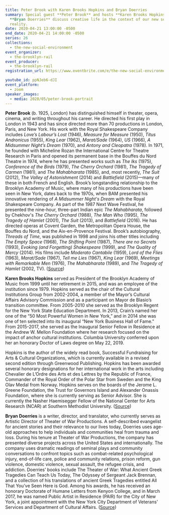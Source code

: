 ```yaml
---
title: Peter Brook with Karen Brooks Hopkins and Bryan Doerries
summary: Special guest **Peter Brook** and hosts **Karen Brooks Hopkins** and
  **Bryan Doerries** discuss creative life in the context of our new social
  reality.
date: 2020-04-21 13:00:00 -0500
end_date: 2020-04-21 14:00:00 -0500
series: 26
collections:
  - the-new-social-environment
event_organizer:
  - the-brooklyn-rail
event_producer:
  - the-brooklyn-rail
registration_url: https://www.eventbrite.com/e/the-new-social-environment-26-peter-brook-tickets-102427515456

youtube_id: ppNJeb6-dJI
event_platform:
  - zoom
speaker_images:
  - media: 2020/05/peter-brook-portrait
---
```

**Peter Brook** (b. 1925, London) has distinguished himself in theater, opera, cinema, and writing throughout his career. He directed his first play in London in 1943 and has since directed more than 70 productions in London, Paris, and New York. His work with the Royal Shakespeare Company includes *Love’s Labour’s Lost* (1946), *Measure for Measure* (1950), *Titus Andronicus* (1955), *King Lear* (1962), *Marat/Sade* (1964), *US* (1966), *A Midsummer Night’s Dream* (1970), and *Antony and Cleopatra* (1978). In 1971, he founded with Micheline Rozan the International Centre for Theatre Research in Paris and opened its permanent base in the Bouffes du Nord Theatre in 1974, where he has presented works such as *The Iks* (1975), *Conference of the Birds* (1979), *The Cherry Orchard* (1981), *The Tragedy of Carmen* (1981), and *The Mahabharata* (1985), and, most recently, *The Suit* (2012), *The Valley of Astonishment* (2014) and *Battlefield* (2015)—many of these in both French and English. Brook’s longstanding relationship to the Brooklyn Academy of Music, where many of his productions have been seen in New York, dates back to the 1970s, when BAM presented his innovative rendering of *A Midsummer Night's Dream* with the Royal Shakespeare Company. As part of the 1987 Next Wave Festival, he presented the nine-hour, three-part Indian epic *The Mahabharata*, followed by Chekhov's *The Cherry Orchard* (1988), *The Man Who* (1995), *The Tragedy of Hamlet* (2001), *The Suit* (2013), and *Battlefield* (2016). He has directed operas at Covent Garden, the Metropolitan Opera House, the Bouffes du Nord, and the Aix-en-Provence Festival. Brook’s autobiography, *Threads of Time*, was published in 1998 and joins his other titles including *The Empty Space* (1968), *The Shifting Point* (1987), *There are no Secrets* (1993), *Evoking (and Forgetting) Shakespeare* (1999), and *The Quality of Mercy* (2014). His films include *Moderato Cantabile* (1959), *Lord of the Flies* (1963), *Marat/Sade* (1967), *Tell me Lies* (1967), *King Lear* (1969), *Meetings with Remarkable Men* (1976), *The Mahabharata* (1989), and *The Tragedy of Hamlet* (2002, TV). ([Source](https://crossingthelinefestival.org/2019/events/why/))

**Karen Brooks Hopkins** served as President of the Brooklyn Academy of Music from 1999 until her retirement in 2015, and was an employee of the institution since 1979. Hopkins served as the chair of the Cultural Institutions Group from 2002-2004, a member of the Mayor’s Cultural Affairs Advisory Commission and as a participant on Mayor de Blasio’s transition committee. From 2005-2010 she served as the Brooklyn Regent for the New York State Education Department. In 2013, Crain’s named her one of the “50 Most Powerful Women in New York,” and in 2014 she was one of ten selected into its inaugural “New York Business Hall of Fame.” From 2015-2017, she served as the Inaugural Senior Fellow in Residence at the Andrew W. Mellon Foundation where her research focused on the impact of anchor cultural institutions. Columbia University conferred upon her an honorary Doctor of Laws degree on May 22, 2019.

Hopkins is the author of the widely read book, Successful Fundraising for Arts & Cultural Organizations, which is currently available in a revised second edition through Greenwood Publishing. Hopkins has been awarded several honorary designations for her international work in the arts including Chevalier de L’Ordre des Arts et des Lettres by the Republic of France, Commander of the Royal Order of the Polar Star from Sweden and the King Olav Medal from Norway. Hopkins serves on the boards of the Jerome L. Greene Foundation, the Trust for Governors Island and Alexander Onassis Foundation, where she is currently serving as Senior Advisor. She is currently the Nasher Haemisegger Fellow of the National Center for Arts Research (NCAR) at Southern Methodist University. ([Source](https://onassisusa.org/about/karen-brooks-hopkins))

**Bryan Doerries** is a writer, director, and translator, who currently serves as Artistic Director of Theater of War Productions. A self-described evangelist for ancient stories and their relevance to our lives today, Doerries uses age-old approaches to help individuals and communities heal from trauma and loss. During his tenure at Theater of War Productions, the company has presented diverse projects across the United States and internationally. The company uses dramatic readings of seminal plays and community conversations to confront topics such as combat-related psychological injury, end-of-life care, police and community relations, prison reform, gun violence, domestic violence, sexual assault, the refugee crisis, and addiction. Doerries’ books include The Theater of War: What Ancient Greek Tragedies Can Teach Us Today, The Odyssey of Sergeant Jack Brennan, and a collection of his translations of ancient Greek Tragedies entitled All That You’ve Seen Here is God. Among his awards, he has received an honorary Doctorate of Humane Letters from Kenyon College, and in March 2017, he was named Public Artist in Residence (PAIR) for the City of New York, a joint appointment with the New York City Department of Veterans’ Services and Department of Cultural Affairs. ([Source](https://theaterofwar.com/about/core-team))
